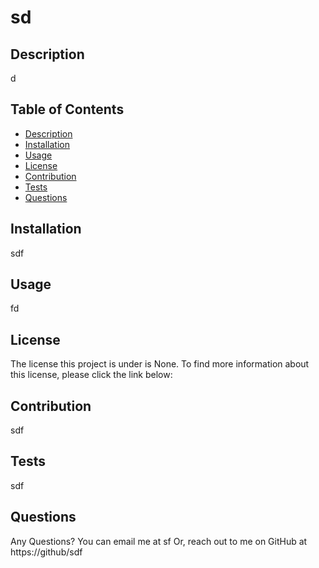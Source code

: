# sd
  
  
 

  ## Description
  d
  
  ## Table of Contents
  * [Description](#description)
  * [Installation](#installation)
  * [Usage](#usage)
  * [License](#license)
  * [Contribution](#contribution)
  * [Tests](#tests)
  * [Questions](#questions)
  

  ## Installation
  sdf
  
  ## Usage
  fd

  ## License
  The license this project is under is None. To find more information about this license, please click the link below:

  
  
  ## Contribution
  sdf
  
  ## Tests
  sdf
  
  ## Questions
  Any Questions? You can email me at sf
  Or, reach out to me on GitHub at https://github/sdf
